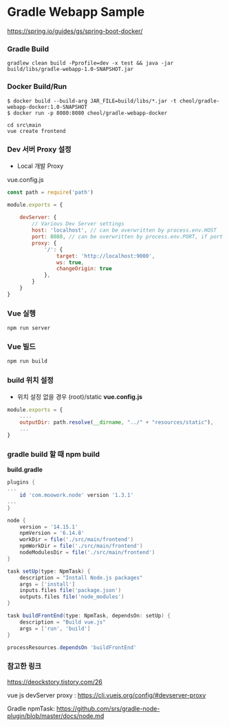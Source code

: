 # Gradle Webapp Sample

https://spring.io/guides/gs/spring-boot-docker/

### Gradle Build
```
gradlew clean build -Pprofile=dev -x test && java -jar build/libs/gradle-webapp-1.0-SNAPSHOT.jar
```

### Docker Build/Run
```
$ docker build --build-arg JAR_FILE=build/libs/*.jar -t cheol/gradle-webapp-docker:1.0-SNAPSHOT
$ docker run -p 8080:8080 cheol/gradle-webapp-docker
```

```text
cd src\main
vue create frontend
```

### Dev 서버 Proxy 설정
- Local 개발 Proxy

vue.config.js
```javascript
const path = require('path')

module.exports = {
    
    devServer: {
        // Various Dev Server settings
        host: 'localhost', // can be overwritten by process.env.HOST
        port: 8080, // can be overwritten by process.env.PORT, if port is in use, a free one will be determined
        proxy: {
            '/': {
                target: 'http://localhost:9000',
                ws: true,
                changeOrigin: true
            },
        }
    }
}
```

### Vue 실행
```
npm run server
```

### Vue 빌드
```javascript
npm run build
```

### build 위치 설정
- 위치 설정 없을 경우 (root)/static
**vue.config.js**
```javascript
module.exports = {
    ....
    outputDir: path.resolve(__dirname, "../" + "resources/static"),
    ...
}
```

### gradle build 할 때 npm build
**build.gradle**
```groovy
plugins {
...
    id 'com.moowork.node' version '1.3.1'
...
}

node {
    version = '14.15.1'
    npmVersion = '6.14.8'
    workDir = file('./src/main/frontend')
    npmWorkDir = file('./src/main/frontend')
    nodeModulesDir = file('./src/main/frontend')
}
```

```groovy
task setUp(type: NpmTask) {
    description = "Install Node.js packages"
    args = ['install']
    inputs.files file('package.json')
    outputs.files file('node_modules')
}

task buildFrontEnd(type: NpmTask, dependsOn: setUp) {
    description = "Build vue.js"
    args = ['run', 'build']
}

processResources.dependsOn 'buildFrontEnd'
```

### 참고한 링크

https://deockstory.tistory.com/26

vue js devServer proxy : https://cli.vuejs.org/config/#devserver-proxy

Gradle npmTask: https://github.com/srs/gradle-node-plugin/blob/master/docs/node.md